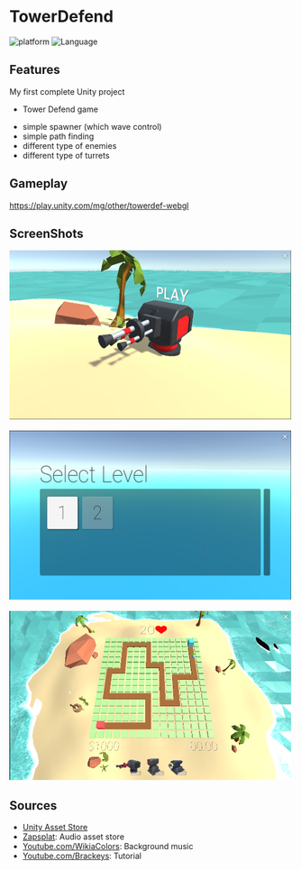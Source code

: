 # TowerDefend
 

![platform](https://img.shields.io/badge/Platform-Unity-yellow.svg)
![Language](https://img.shields.io/badge/Language-C%23-orange.svg)

## Features
  My first complete Unity project
  
* Tower Defend game
 - simple spawner (which wave control)
 - simple path finding
 - different type of enemies
 - different type of turrets

## Gameplay
https://play.unity.com/mg/other/towerdef-webgl

## ScreenShots
<img src="Images/gl1.png" height='300x' width='500x'/>&nbsp;&nbsp;&nbsp;<img src="Images/gl2.png" height='300x' width='500x'/>&nbsp;&nbsp;&nbsp;<img src="Images/gl3.png" height='300x' width='500x'/>

## Sources

* <a href="https://assetstore.unity.com/">Unity Asset Store</a>
* <a href="https://www.zapsplat.com/">Zapsplat</a>: Audio asset store
* <a href="https://www.youtube.com/watch?v=4W0sosJtiGg">Youtube.com/WikiaColors</a>: Background music
* <a href="https://www.youtube.com/user/Brackeys">Youtube.com/Brackeys</a>: Tutorial
